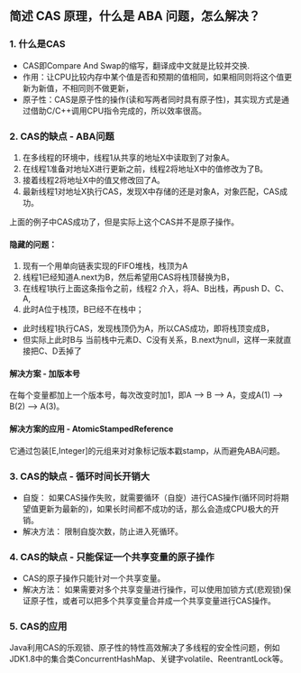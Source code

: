 ## 简述 CAS 原理，什么是 ABA 问题，怎么解决？
### 1. 什么是CAS
- CAS即Compare And Swap的缩写，翻译成中文就是比较并交换.
- 作用：让CPU比较内存中某个值是否和预期的值相同，如果相同则将这个值更新为新值，不相同则不做更新，
- 原子性：CAS是原子性的操作(读和写两者同时具有原子性)，其实现方式是通过借助C/C++调用CPU指令完成的，所以效率很高。

### 2. CAS的缺点 - ABA问题
1. 在多线程的环境中，线程1从共享的地址X中读取到了对象A。
1. 在线程1准备对地址X进行更新之前，线程2将地址X中的值修改为了B。
1. 接着线程2将地址X中的值又修改回了A。
1. 最新线程1对地址X执行CAS，发现X中存储的还是对象A，对象匹配，CAS成功。

上面的例子中CAS成功了，但是实际上这个CAS并不是原子操作。
#### 隐藏的问题：
1. 现有一个用单向链表实现的FIFO堆栈，栈顶为A
1. 线程1已经知道A.next为B，然后希望用CAS将栈顶替换为B，
1. 在线程1执行上面这条指令之前，线程2 介入，将A、B出栈，再push D、C、A,
1. 此时A位于栈顶，B已经不在栈中；

- 此时线程1执行CAS，发现栈顶仍为A，所以CAS成功，即将栈顶变成B，
- 但实际上此时B与 当前栈中元素D、C没有关系，B.next为null，这样一来就直接把C、D丢掉了

#### 解决方案 - 加版本号
在每个变量都加上一个版本号，每次改变时加1，即A —> B —> A，变成A(1) —> B(2) —> A(3)。

#### 解决方案的应用 - AtomicStampedReference
它通过包装[E,Integer]的元组来对对象标记版本戳stamp，从而避免ABA问题。

### 3. CAS的缺点 - 循环时间长开销大
- 自旋： 如果CAS操作失败，就需要循环（自旋）进行CAS操作(循环同时将期望值更新为最新的)，如果长时间都不成功的话，那么会造成CPU极大的开销。
- 解决方法： 限制自旋次数，防止进入死循环。

### 4. CAS的缺点 - 只能保证一个共享变量的原子操作
- CAS的原子操作只能针对一个共享变量。
- 解决方法： 如果需要对多个共享变量进行操作，可以使用加锁方式(悲观锁)保证原子性，或者可以把多个共享变量合并成一个共享变量进行CAS操作。

### 5. CAS的应用
Java利用CAS的乐观锁、原子性的特性高效解决了多线程的安全性问题，例如JDK1.8中的集合类ConcurrentHashMap、关键字volatile、ReentrantLock等。
